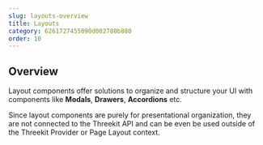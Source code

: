 ```yaml
---
slug: layouts-overview
title: Layouts
category: 6261727455090d002780b880
order: 10
---
```


## Overview

Layout components offer solutions to organize and structure your UI with components like **Modals**, **Drawers**, **Accordions** etc.

Since layout components are purely for presentational organization, they are not connected to the Threekit API and can be even be used outside of the Threekit Provider or Page Layout context.

